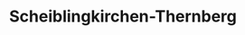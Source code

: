 ---
title: Scheiblingkirchen-Thernberg
url: /scheiblingkirchen-thernberg/
latitude: 47.661
longitude: 16.129
---